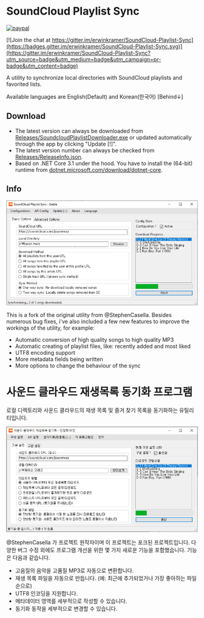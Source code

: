 # SoundCloud Playlist Sync


[![paypal](https://www.paypalobjects.com/en_US/i/btn/btn_donateCC_LG.gif)](https://www.paypal.com/cgi-bin/webscr?cmd=_donations&business=9M5KFV88LSJ7A&currency_code=EUR&source=url)

[![Join the chat at https://gitter.im/erwinkramer/SoundCloud-Playlist-Sync](https://badges.gitter.im/erwinkramer/SoundCloud-Playlist-Sync.svg)](https://gitter.im/erwinkramer/SoundCloud-Playlist-Sync?utm_source=badge&utm_medium=badge&utm_campaign=pr-badge&utm_content=badge)

A utility to synchronize local directories with SoundCloud playlists and favorited lists.

Available languages are English(Default) and Korean(한국어) [Behind↓]

## Download
- The latest version can always be downloaded from [Releases/SoundcloudPlaylistDownloader.exe](https://github.com/erwinkramer/SoundCloud-Playlist-Sync/raw/fix/Soundcloud%20Playlist%20Downloader/Releases/SoundcloudPlaylistDownloader.exe) or updated automatically through the app by clicking "Update [!]".
- The latest version number can always be checked from [Releases/ReleaseInfo.json](https://raw.githubusercontent.com/erwinkramer/SoundCloud-Playlist-Sync/fix/Soundcloud%20Playlist%20Downloader/Releases/ReleaseInfo.json).
- Based on .NET Core 3.1 under the hood. You have to install the (64-bit) runtime from [dotnet.microsoft.com/download/dotnet-core](https://dotnet.microsoft.com/download/dotnet-core/thank-you/runtime-desktop-3.1.4-windows-x64-installer).

## Info
![alt text](https://raw.githubusercontent.com/HongSic/SoundCloud-Playlist-Sync/fix/Program%20GUI.PNG)

This is a fork of the original utility from @StephenCasella. Besides numerous bug fixes, i've also included a few new features to improve the workings of the utility, for example:

- Automatic conversion of high quality songs to high quality MP3
- Automatic creating of playlist files, like: recently added and most liked
- UTF8 encoding support
- More metadata fields being written
- More options to change the behaviour of the sync


# 사운드 클라우드 재생목록 동기화 프로그램

로컬 디렉토리와 사운드 클라우드의 재생 목록 및 즐겨 찾기 목록을 동기화하는 유틸리티입니다.

![alt text](https://raw.githubusercontent.com/HongSic/SoundCloud-Playlist-Sync/fix/Program%20GUI%20(Korean).PNG)

@StephenCasella 가 프로젝트 원작자이며 이 프로젝트는 포크된 프로젝트입니다. 다양한 버그 수정 외에도 프로그램 개선을 위한 몇 가지 새로운 기능을 포함했습니다. 기능은 다음과 같습니다.

- 고음질의 음악을 고품질 MP3로 자동으로 변환합니다.
- 재생 목록 파일을 자동으로 만듭니다. (예: 최근에 추가되었거나 가장 좋아하는 파일순으로)
- UTF8 인코딩을 지원합니다.
- 메타데이터 영역를 세부적으로 작성할 수 있습니다.
- 동기화 동작을 세부적으로 변경할 수 있습니다.
